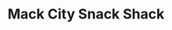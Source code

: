 ---
title: "Mack City Snack Shack"
url: /mackinaw-city/mack-city-snack-shack/
shop: confectionery
---